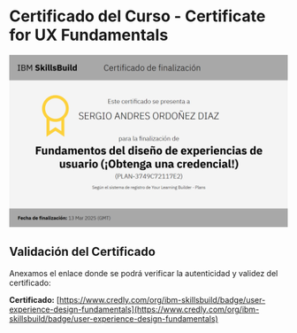 # Certificado del Curso - Certificate for UX Fundamentals  

![Diploma Credly](/recursos-adicionales/CERTIFICADOFINAL.png)  

## Validación del Certificado  

Anexamos el enlace donde se podrá verificar la autenticidad y validez del certificado:  

**Certificado:** [https://www.credly.com/org/ibm-skillsbuild/badge/user-experience-design-fundamentals](https://www.credly.com/org/ibm-skillsbuild/badge/user-experience-design-fundamentals)  
